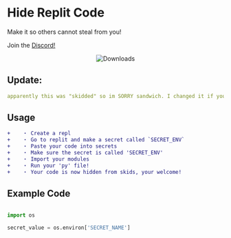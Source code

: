 # Hide Replit Code

Make it so others cannot steal from you!

Join the [Discord!](https://discord.gg/qybBqmkcnE)


<p align="center"> <img src="https://img.shields.io/github/downloads/Jakee8718/Hide-Replit-Code/total?label=Downloads" alt="Downloads" /> </p>

## Update:

```yaml
apparently this was "skidded" so im SORRY sandwich. I changed it if your happy. works the same just recoded through en
```
## Usage

```diff
+    ・ Create a repl
+    ・ Go to replit and make a secret called `SECRET_ENV`
+    ・ Paste your code into secrets
+    ・ Make sure the secret is called 'SECRET_ENV'
+    ・ Import your modules
+    ・ Run your 'py' file!
+    ・ Your code is now hidden from skids, your welcome!
```

## Example Code
```py

import os

secret_value = os.environ['SECRET_NAME']

```
